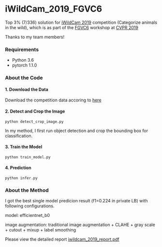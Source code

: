 # iWildCam_2019_FGVC6
Top 3% (7/336)  solution for [iWildCam 2019](https://www.kaggle.com/c/iwildcam-2019-fgvc6/overview) competition (Categorize animals in the wild), which is as part of the  [FGVC6](https://sites.google.com/view/fgvc6/home) workshop at [CVPR 2019](http://cvpr2019.thecvf.com/)

Thanks to my team members!

### Requirements
* Python 3.6
* pytorch 1.1.0

### About the Code

#### 1. Download the Data
Download the competition data accoring to [here](data/README.md)

#### 2. Detect and Crop the Image 
```
python detect_crop_image.py
```
In my method, I first run object detection and crop the bounding box for classification. 
#### 3. Train the Model
```
python train_model.py
```
#### 4. Prediction

```
python infer.py
```

### About the Method

I got the best single model predicion result (f1=0.224 in private LB) with following configurations.

model: efficientnet_b0

image augmentation: traditional image augmentation + CLAHE + gray scale + cutout + mixup + label smoothing

Please view the detailed report [iwildcam_2019_report.pdf](iwildcam_2019_report.pdf) 
